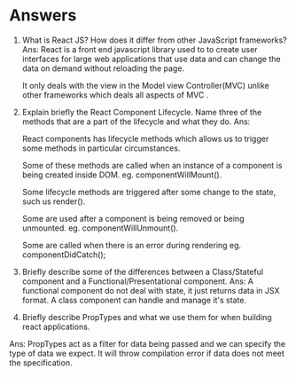 # Answers

1. What is React JS? How does it differ from other JavaScript frameworks?
Ans:
    React is a front end javascript library used to to create user interfaces for large web applications that use data and can change the data on demand without reloading the page. 

    It only deals with the view in the Model view Controller(MVC) unlike other frameworks which deals all aspects of MVC . 

2. Explain briefly the React Component Lifecycle. Name three of the methods that are a part of the lifecycle and what they do.
Ans:

    React components has lifecycle methods which allows us to trigger some methods in particular circumstances. 

    Some of these methods are called when an instance of a component is being created inside DOM. eg. componentWillMount().

    Some lifecycle methods are triggered after some change to the state, such us render().

    Some are used after a component is being removed or being unmounted. eg. 
    componentWillUnmount().

    Some are called when there is an error during rendering eg. componentDidCatch(); 

3. Briefly describe some of the differences between a Class/Stateful component and a Functional/Presentational component.
Ans:
    A functional component do not deal with state, it just returns data in JSX format. 
    A class component can handle and manage it's state.


4. Briefly describe PropTypes and what we use them for when building react applications.

Ans:
    PropTypes act as a filter for data being passed and we can specify the type of data we expect. It will throw compilation error if data does not meet the specification.

